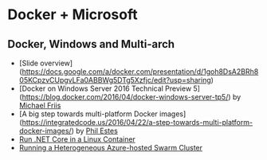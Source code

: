 # Docker + Microsoft


## Docker, Windows and Multi-arch
- [Slide overview] (https://docs.google.com/a/docker.com/presentation/d/1goh8DsA2BRh805KCpzvCUpgvLFa0ABBWg5DTg5Xzfjc/edit?usp=sharing)
- [Docker on Windows Server 2016 Technical Preview 5] (https://blog.docker.com/2016/04/docker-windows-server-tp5/) by [Michael Friis](https://twitter.com/friism)
- [A big step towards multi-platform Docker images] (https://integratedcode.us/2016/04/22/a-step-towards-multi-platform-docker-images/) by [Phil Estes](https://twitter.com/estesp)
- [Run .NET Core in a Linux Container](dotnet-core/index.md)
- [Running a Heterogeneous Azure-hosted Swarm Cluster](dotnet-linux-het/readme.md)


